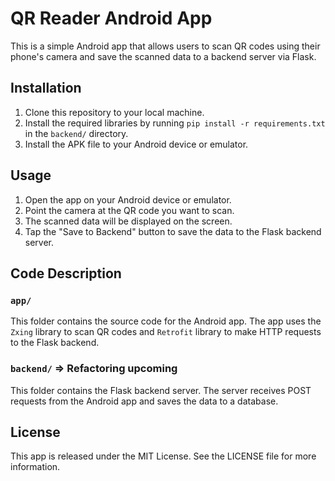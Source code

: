 # QR Reader Android App

This is a simple Android app that allows users to scan QR codes using their phone's camera and save the scanned data to a backend server via Flask.

## Installation

1. Clone this repository to your local machine.
2. Install the required libraries by running `pip install -r requirements.txt` in the `backend/` directory.
3. Install the APK file to your Android device or emulator.

## Usage

1. Open the app on your Android device or emulator.
2. Point the camera at the QR code you want to scan.
3. The scanned data will be displayed on the screen.
4. Tap the "Save to Backend" button to save the data to the Flask backend server.

## Code Description

### `app/`

This folder contains the source code for the Android app. The app uses the `Zxing` library to scan QR codes and `Retrofit` library to make HTTP requests to the Flask backend.

### `backend/` => Refactoring upcoming

This folder contains the Flask backend server. The server receives POST requests from the Android app and saves the data to a database.

## License

This app is released under the MIT License. See the LICENSE file for more information.
